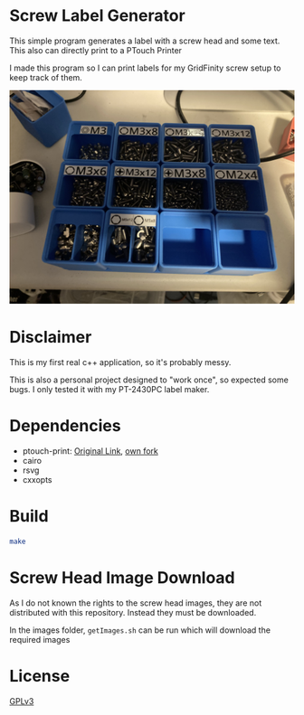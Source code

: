 # Screw Label Generator

This simple program generates a label with a screw head and some text. This also can directly print to a PTouch Printer

I made this program so I can print labels for my GridFinity screw setup to keep track of them.

![image](.misc/IMG_8324.jpg)

# Disclaimer

This is my first real c++ application, so it's probably messy.

This is also a personal project designed to "work once", so expected some bugs. I only tested it with my PT-2430PC label maker.

# Dependencies
- ptouch-print: [Original Link](https://dominic.familie-radermacher.ch/projekte/ptouch-print/), [own fork](https://github.com/Electro707/ptouch-print)
- cairo
- rsvg
- cxxopts

# Build

```sh
make
```

# Screw Head Image Download

As I do not known the rights to the screw head images, they are not distributed with this repository. Instead they must be downloaded.

In the images folder, `getImages.sh` can be run which will download the required images

# License

[GPLv3](LICENSE.md)

